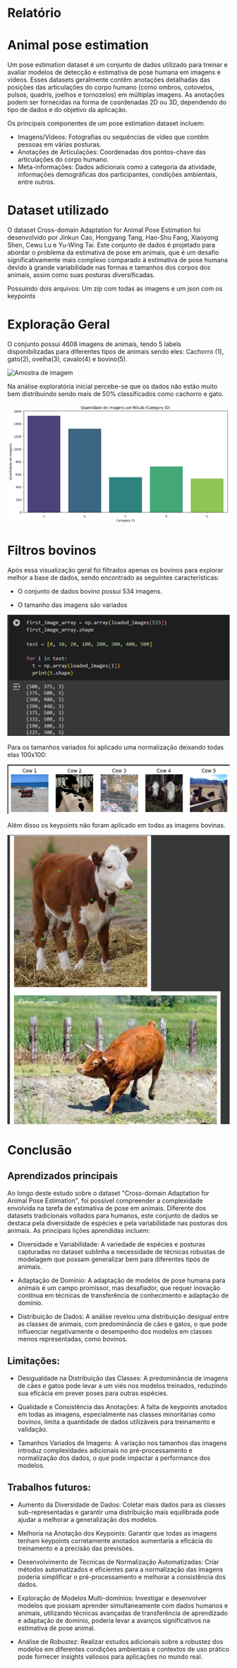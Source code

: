 # Relatório

# Animal pose estimation

Um pose estimation dataset é um conjunto de dados utilizado para treinar e avaliar modelos de detecção e estimativa de pose humana em imagens e vídeos. Esses datasets geralmente contêm anotações detalhadas das posições das articulações do corpo humano (como ombros, cotovelos, pulsos, quadris, joelhos e tornozelos) em múltiplas imagens. As anotações podem ser fornecidas na forma de coordenadas 2D ou 3D, dependendo do tipo de dados e do objetivo da aplicação.

Os principais componentes de um pose estimation dataset incluem:

- Imagens/Vídeos: Fotografias ou sequências de vídeo que contêm pessoas em várias posturas.
- Anotações de Articulações: Coordenadas dos pontos-chave das articulações do corpo humano.
- Meta-informações: Dados adicionais como a categoria da atividade, informações demográficas dos participantes, condições ambientais, entre outros.

# Dataset utilizado

O dataset Cross-domain Adaptation for Animal Pose Estimation foi desenvolvido por Jinkun Cao, Hongyang Tang, Hao-Shu Fang, Xiaoyong Shen, Cewu Lu e Yu-Wing Tai. Este conjunto de dados é projetado para abordar o problema da estimativa de pose em animais, que é um desafio significativamente mais complexo comparado à estimativa de pose humana devido à grande variabilidade nas formas e tamanhos dos corpos dos animais, assim como suas posturas diversificadas.

Possuindo dois arquivos: Um zip com todas as imagens e um json com os keypoints

# Exploração Geral

O conjunto possui 4608 imagens de animais, tendo 5 labels disponibilizadas para diferentes tipos de animais sendo eles: Cachorro (1), gato(2), ovelha(3), cavalo(4) e bovino(5).

![Amostra de imagem](./amostra.png)

Na análise exploratória inicial percebe-se que os dados não estão muito bem distribuindo sendo mais de 50% classificados como cachorro e gato.

![Distribuição de classes](./distribuicao.png)

# Filtros bovinos

Após essa visualização geral foi filtrados apenas os bovinos para explorar melhor a base de dados, sendo encontrado as seguintes características:

* O conjunto de dados bovino possui 534 imagens.

* O tamanho das imagens são variados

![Tamanhos imagens bovinos](./tamanho.png)

Para os tamanhos variados foi aplicado uma normalização deixando todas elas 100x100:

![Imagens novas](./normalizada.png)

Além disso os keypoints não foram aplicado em todas as imagens bovinas.

![Keypoints](./keypoints.png)

# Conclusão

## Aprendizados principais

Ao longo deste estudo sobre o dataset "Cross-domain Adaptation for Animal Pose Estimation", foi possível compreender a complexidade envolvida na tarefa de estimativa de pose em animais. Diferente dos datasets tradicionais voltados para humanos, este conjunto de dados se destaca pela diversidade de espécies e pela variabilidade nas posturas dos animais. As principais lições aprendidas incluem:

- Diversidade e Variabilidade: A variedade de espécies e posturas capturadas no dataset sublinha a necessidade de técnicas robustas de modelagem que possam generalizar bem para diferentes tipos de animais.

- Adaptação de Domínio: A adaptação de modelos de pose humana para animais é um campo promissor, mas desafiador, que requer inovação contínua em técnicas de transferência de conhecimento e adaptação de domínio.

- Distribuição de Dados: A análise revelou uma distribuição desigual entre as classes de animais, com predominância de cães e gatos, o que pode influenciar negativamente o desempenho dos modelos em classes menos representadas, como bovinos.

## Limitações:

- Desigualdade na Distribuição das Classes: A predominância de imagens de cães e gatos pode levar a um viés nos modelos treinados, reduzindo sua eficácia em prever poses para outras espécies.

- Qualidade e Consistência das Anotações: A falta de keypoints anotados em todas as imagens, especialmente nas classes minoritárias como bovinos, limita a quantidade de dados utilizáveis para treinamento e validação.

- Tamanhos Variados de Imagens: A variação nos tamanhos das imagens introduz complexidades adicionais no pré-processamento e normalização dos dados, o que pode impactar a performance dos modelos.

## Trabalhos futuros: 

- Aumento da Diversidade de Dados: Coletar mais dados para as classes sub-representadas e garantir uma distribuição mais equilibrada pode ajudar a melhorar a generalização dos modelos.

- Melhoria na Anotação dos Keypoints: Garantir que todas as imagens tenham keypoints corretamente anotados aumentaria a eficácia do treinamento e a precisão das previsões.

- Desenvolvimento de Técnicas de Normalização Automatizadas: Criar métodos automatizados e eficientes para a normalização das imagens poderia simplificar o pré-processamento e melhorar a consistência dos dados.

- Exploração de Modelos Multi-domínios: Investigar e desenvolver modelos que possam aprender simultaneamente com dados humanos e animais, utilizando técnicas avançadas de transferência de aprendizado e adaptação de domínio, poderia levar a avanços significativos na estimativa de pose animal.

- Análise de Robustez: Realizar estudos adicionais sobre a robustez dos modelos em diferentes condições ambientais e contextos de uso prático pode fornecer insights valiosos para aplicações no mundo real.
